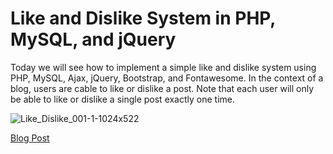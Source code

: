 # Like and Dislike System in PHP, MySQL, and jQuery

Today we will see how to implement a simple like and dislike system using PHP, MySQL, Ajax, jQuery, Bootstrap, and 
Fontawesome. In the context of a blog, users are cable to like or dislike a post. Note that each user will only be able to like or dislike a single post exactly one time.

![Like_Dislike_001-1-1024x522](https://user-images.githubusercontent.com/73809301/121090669-c727cf80-c79d-11eb-9d03-e68cad46a32c.png)

[Blog Post](https://maplesyrupweb.com/php-mysql-like-and-dislike/)
